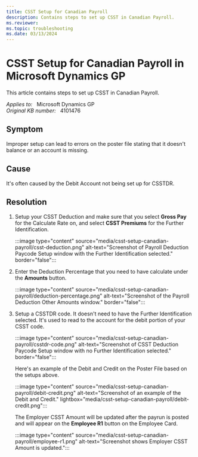 ```yaml
---
title: CSST Setup for Canadian Payroll
description: Contains steps to set up CSST in Canadian Payroll.
ms.reviewer:
ms.topic: troubleshooting
ms.date: 03/13/2024
---
```

# CSST Setup for Canadian Payroll in Microsoft Dynamics GP

This article contains steps to set up CSST in Canadian Payroll.

_Applies to:_ &nbsp; Microsoft Dynamics GP  
_Original KB number:_ &nbsp; 4101476

## Symptom

Improper setup can lead to errors on the poster file stating that it doesn't balance or an account is missing.

## Cause

It's often caused by the Debit Account not being set up for CSSTDR.

## Resolution

1. Setup your CSST Deduction and make sure that you select **Gross Pay** for the Calculate Rate on, and select **CSST Premiums** for the Further Identification.

    :::image type="content" source="media/csst-setup-canadian-payroll/csst-deduction.png" alt-text="Screenshot of Payroll Deduction Paycode Setup window with the Further Identification selected." border="false":::

1. Enter the Deduction Percentage that you need to have calculate under the **Amounts** button.

    :::image type="content" source="media/csst-setup-canadian-payroll/deduction-percentage.png" alt-text="Screenshot of the Payroll Deduction Other Amounts window." border="false":::

1. Setup a CSSTDR code. It doesn't need to have the Further Identification selected. It's used to read to the account for the debit portion of your CSST code.

    :::image type="content" source="media/csst-setup-canadian-payroll/csstdr-code.png" alt-text="Screenshot of CSST Deduction Paycode Setup window with no Further Identification selected." border="false":::

    Here's an example of the Debit and Credit on the Poster File based on the setups above.

    :::image type="content" source="media/csst-setup-canadian-payroll/debit-credit.png" alt-text="Screenshot of an example of the Debit and Credit." lightbox="media/csst-setup-canadian-payroll/debit-credit.png":::

    The Employer CSST Amount will be updated after the payrun is posted and will appear on the **Employee R1** button on the Employee Card.

    :::image type="content" source="media/csst-setup-canadian-payroll/employee-r1.png" alt-text="Screenshot shows Employer CSST Amount is updated.":::
